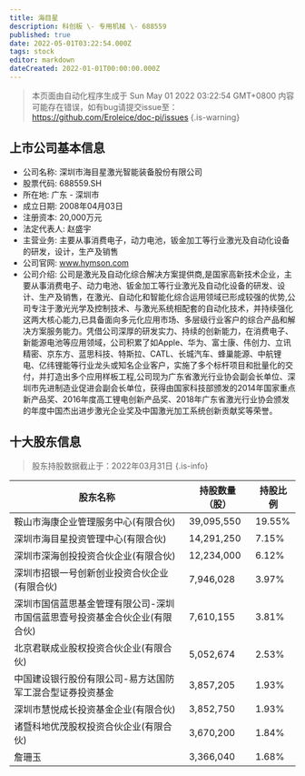 ```yaml
---
title: 海目星
description: 科创板 \- 专用机械 \- 688559
published: true
date: 2022-05-01T03:22:54.000Z
tags: stock
editor: markdown
dateCreated: 2022-01-01T00:00:00.000Z
---
```


> 本页面由自动化程序生成于 Sun May 01 2022 03:22:54 GMT+0800
> 内容可能存在错误，如有bug请提交issue至：https://github.com/Eroleice/doc-pi/issues
{.is-warning}

## 上市公司基本信息
- 公司名称: 深圳市海目星激光智能装备股份有限公司
- 股票代码: 688559.SH
- 所在地: 广东 - 深圳市
- 成立日期: 2008年04月03日
- 注册资本: 20,000万元
- 法定代表人: 赵盛宇
- 主营业务: 主要从事消费电子，动力电池，钣金加工等行业激光及自动化设备的研发，设计，生产及销售
- 公司官网: www.hymson.com
- 公司介绍: 公司是激光及自动化综合解决方案提供商,是国家高新技术企业，主要从事消费电子、动力电池、钣金加工等行业激光及自动化设备的研发、设计、生产及销售，在激光、自动化和智能化综合运用领域已形成较强的优势,公司专注于激光光学及控制技术、与激光系统相配套的自动化技术，并持续强化这两大核心能力,已具备面向多元化应用市场、多层级行业客户的综合产品和解决方案服务能力。凭借公司深厚的研发实力、持续的创新能力，在消费电子、新能源电池等应用领域，公司积累了如Apple、华为、富士康、伟创力、立讯精密、京东方、蓝思科技、特斯拉、CATL、长城汽车、蜂巢能源、中航锂电、亿纬锂能等行业龙头或知名企业客户，实施了多个标杆项目和批量化的交付，并打造出多个应用样板工程,公司现为广东省激光行业协会副会长单位、深圳市先进制造业促进会副会长单位，获得由国家科技部颁发的2014年国家重点新产品奖、2016年度高工锂电创新产品奖、2018年广东省激光行业协会颁发的年度中国杰出进步激光企业奖及中国激光加工系统创新贡献奖等荣誉。


## 十大股东信息
> 股东持股数据截止于：2022年03月31日
{.is-info}

| 股东名称 | 持股数量（股） | 持股比例 |
| --- | --- | --- |
| 鞍山市海康企业管理服务中心(有限合伙) | 39,095,550 | 19.55% |
| 深圳市海目星投资管理中心(有限合伙) | 14,291,250 | 7.15% |
| 深圳市深海创投投资合伙企业(有限合伙) | 12,234,000 | 6.12% |
| 深圳市招银一号创新创业投资合伙企业(有限合伙) | 7,946,028 | 3.97% |
| 深圳市国信蓝思基金管理有限公司-深圳市国信蓝思壹号投资基金合伙企业(有限合伙) | 7,610,155 | 3.81% |
| 北京君联成业股权投资合伙企业(有限合伙) | 5,052,674 | 2.53% |
| 中国建设银行股份有限公司-易方达国防军工混合型证券投资基金 | 3,857,205 | 1.93% |
| 深圳市慧悦成长投资基金企业(有限合伙) | 3,852,750 | 1.93% |
| 诸暨科地优茂股权投资合伙企业(有限合伙) | 3,670,200 | 1.84% |
| 詹珊玉 | 3,366,040 | 1.68% |




